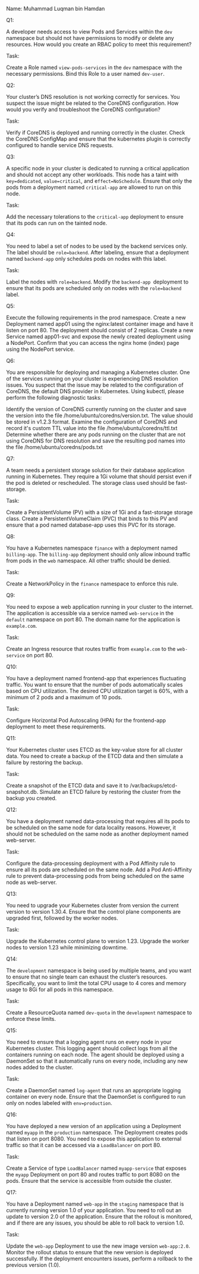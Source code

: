 Name: Muhammad Luqman bin Hamdan

Q1:

A developer needs access to view Pods and Services within the `dev` namespace but should not have permissions to modify or delete any resources. How would you create an RBAC policy to meet this requirement?

Task:

Create a Role named `view-pods-services` in the `dev` namespace with the necessary permissions.
Bind this Role to a user named `dev-user`.


Q2:

Your cluster’s DNS resolution is not working correctly for services. You suspect the issue might be related to the CoreDNS configuration. How would you verify and troubleshoot the CoreDNS configuration?

Task:

Verify if CoreDNS is deployed and running correctly in the cluster.
Check the CoreDNS ConfigMap and ensure that the kubernetes plugin is correctly configured to handle service DNS requests.


Q3:

A specific node in your cluster is dedicated to running a critical application and should not accept any other workloads. This node has a taint with `key=dedicated`, `value=critical`, and e`ffect=NoSchedule`. Ensure that only the pods from a deployment named `critical-app` are allowed to run on this node.

Task:

Add the necessary tolerations to the `critical-app` deployment to ensure that its pods can run on the tainted node.


Q4:

You need to label a set of nodes to be used by the backend services only. The label should be `role=backend`. After labeling, ensure that a deployment named `backend-app` only schedules pods on nodes with this label.

Task:

Label the nodes with `role=backend`.
Modify the `backend-app `deployment to ensure that its pods are scheduled only on nodes with the `role=backend` label.


Q5:

Execute the following requirements in the prod namespace. Create a new Deployment named app01 using the nginx:latest container image and have it listen on port 80. The deployment should consist of 2 replicas. Create a new Service named app01-svc and expose the newly created deployment using a NodePort. Confirm that you can access the nginx home (index) page using the NodePort service.



Q6:

You are responsible for deploying and managing a Kubernetes cluster. One of the services running on your cluster is experiencing DNS resolution issues. You suspect that the issue may be related to the configuration of CoreDNS, the default DNS provider in Kubernetes. Using kubectl, please perform the following diagnostic tasks:

Identify the version of CoreDNS currently running on the cluster and save the version into the file /home/ubuntu/coredns/version.txt. The value should be stored in v1.2.3 format.
Examine the configuration of CoreDNS and record it's custom TTL value into the file /home/ubuntu/coredns/ttl.txt
Determine whether there are any pods running on the cluster that are not using CoreDNS for DNS resolution and save the resulting pod names into the file /home/ubuntu/coredns/pods.txt


Q7:

A team needs a persistent storage solution for their database application running in Kubernetes. They require a 1Gi volume that should persist even if the pod is deleted or rescheduled. The storage class used should be fast-storage.

Task:

Create a PersistentVolume (PV) with a size of 1Gi and a fast-storage storage class.
Create a PersistentVolumeClaim (PVC) that binds to this PV and ensure that a pod named database-app uses this PVC for its storage.


Q8:

You have a Kubernetes namespace `finance` with a deployment named `billing-app`. The `billing-app` deployment should only allow inbound traffic from pods in the `web` namespace. All other traffic should be denied.

Task:

Create a NetworkPolicy in the `finance` namespace to enforce this rule.


Q9:

You need to expose a web application running in your cluster to the internet. The application is accessible via a service named `web-service` in the `default` namespace on port 80. The domain name for the application is `example.com`.

Task:

Create an Ingress resource that routes traffic from `example.com` to the `web-service` on port 80.



Q10:

You have a deployment named frontend-app that experiences fluctuating traffic. You want to ensure that the number of pods automatically scales based on CPU utilization. The desired CPU utilization target is 60%, with a minimum of 2 pods and a maximum of 10 pods.

Task:

Configure Horizontal Pod Autoscaling (HPA) for the frontend-app deployment to meet these requirements.


Q11:

Your Kubernetes cluster uses ETCD as the key-value store for all cluster data. You need to create a backup of the ETCD data and then simulate a failure by restoring the backup.

Task:

Create a snapshot of the ETCD data and save it to /var/backups/etcd-snapshot.db.
Simulate an ETCD failure by restoring the cluster from the backup you created.


Q12:

You have a deployment named data-processing that requires all its pods to be scheduled on the same node for data locality reasons. However, it should not be scheduled on the same node as another deployment named web-server.

Task:

Configure the data-processing deployment with a Pod Affinity rule to ensure all its pods are scheduled on the same node.
Add a Pod Anti-Affinity rule to prevent data-processing pods from being scheduled on the same node as web-server.


Q13:

You need to upgrade your Kubernetes cluster from version the current version to version 1.30.4. Ensure that the control plane components are upgraded first, followed by the worker nodes.

Task:

Upgrade the Kubernetes control plane to version 1.23.
Upgrade the worker nodes to version 1.23 while minimizing downtime.

Q14:

The `development` namespace is being used by multiple teams, and you want to ensure that no single team can exhaust the cluster’s resources. Specifically, you want to limit the total CPU usage to 4 cores and memory usage to 8Gi for all pods in this namespace.

Task:

Create a ResourceQuota named `dev-quota` in the `development` namespace to enforce these limits.


Q15:

You need to ensure that a logging agent runs on every node in your Kubernetes cluster. This logging agent should collect logs from all the containers running on each node. The agent should be deployed using a DaemonSet so that it automatically runs on every node, including any new nodes added to the cluster.

Task:

Create a DaemonSet named `log-agent` that runs an appropriate logging container on every node.
Ensure that the DaemonSet is configured to run only on nodes labeled with `env=production`.



Q16:

You have deployed a new version of an application using a Deployment named `myapp` in the `production` namespace. The Deployment creates pods that listen on port 8080. You need to expose this application to external traffic so that it can be accessed via a `LoadBalancer` on port 80.

Task:

Create a Service of type `LoadBalancer` named `myapp-service` that exposes the `myapp` Deployment on port 80 and routes traffic to port 8080 on the pods.
Ensure that the service is accessible from outside the cluster.


Q17:

You have a Deployment named `web-app` in the `staging` namespace that is currently running version 1.0 of your application. You need to roll out an update to version 2.0 of the application. Ensure that the rollout is monitored, and if there are any issues, you should be able to roll back to version 1.0.

Task:

Update the `web-app` Deployment to use the new image version `web-app:2.0`.
Monitor the rollout status to ensure that the new version is deployed successfully.
If the deployment encounters issues, perform a rollback to the previous version (1.0).



